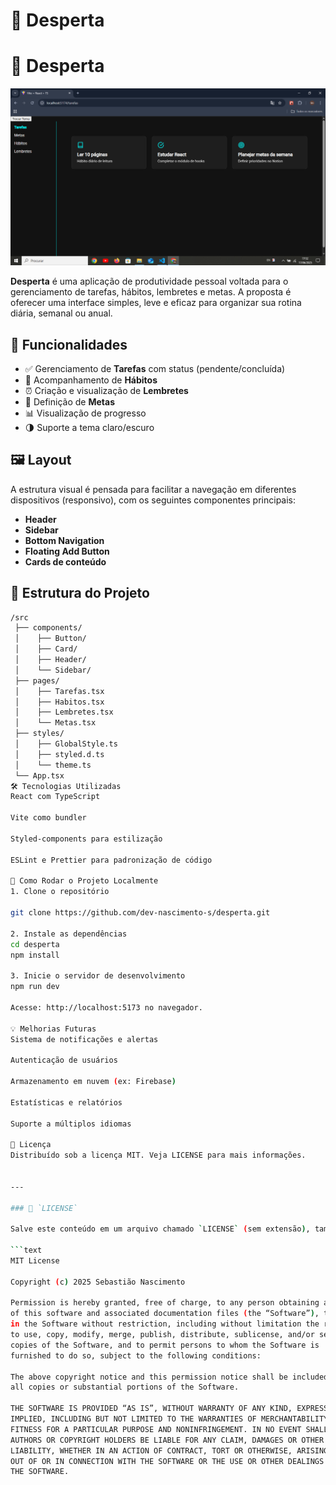 # 🧠 Desperta

# 🧠 Desperta

<p align="center">
  <img src="public/preview.png" alt="Desperta Preview" width="700"/>
</p>


**Desperta** é uma aplicação de produtividade pessoal voltada para o gerenciamento de tarefas, hábitos, lembretes e metas. A proposta é oferecer uma interface simples, leve e eficaz para organizar sua rotina diária, semanal ou anual.

## 🚀 Funcionalidades

- ✅ Gerenciamento de **Tarefas** com status (pendente/concluída)
- 🔁 Acompanhamento de **Hábitos**
- ⏰ Criação e visualização de **Lembretes**
- 🎯 Definição de **Metas**
- 📊 Visualização de progresso
- 🌗 Suporte a tema claro/escuro

## 🖼️ Layout

A estrutura visual é pensada para facilitar a navegação em diferentes dispositivos (responsivo), com os seguintes componentes principais:

- **Header**
- **Sidebar**
- **Bottom Navigation**
- **Floating Add Button**
- **Cards de conteúdo**

## 📁 Estrutura do Projeto

```bash
/src
 ├── components/
 │    ├── Button/
 │    ├── Card/
 │    ├── Header/
 │    └── Sidebar/
 ├── pages/
 │    ├── Tarefas.tsx
 │    ├── Habitos.tsx
 │    ├── Lembretes.tsx
 │    └── Metas.tsx
 ├── styles/
 │    ├── GlobalStyle.ts
 │    ├── styled.d.ts
 │    └── theme.ts
 └── App.tsx
🛠️ Tecnologias Utilizadas
React com TypeScript

Vite como bundler

Styled-components para estilização

ESLint e Prettier para padronização de código

🧪 Como Rodar o Projeto Localmente
1. Clone o repositório

git clone https://github.com/dev-nascimento-s/desperta.git

2. Instale as dependências
cd desperta
npm install

3. Inicie o servidor de desenvolvimento
npm run dev

Acesse: http://localhost:5173 no navegador.

💡 Melhorias Futuras
Sistema de notificações e alertas

Autenticação de usuários

Armazenamento em nuvem (ex: Firebase)

Estatísticas e relatórios

Suporte a múltiplos idiomas

📄 Licença
Distribuído sob a licença MIT. Veja LICENSE para mais informações.


---

### 📄 `LICENSE`

Salve este conteúdo em um arquivo chamado `LICENSE` (sem extensão), também na raiz do projeto:

```text
MIT License

Copyright (c) 2025 Sebastião Nascimento

Permission is hereby granted, free of charge, to any person obtaining a copy
of this software and associated documentation files (the “Software”), to deal
in the Software without restriction, including without limitation the rights
to use, copy, modify, merge, publish, distribute, sublicense, and/or sell
copies of the Software, and to permit persons to whom the Software is
furnished to do so, subject to the following conditions:

The above copyright notice and this permission notice shall be included in
all copies or substantial portions of the Software.

THE SOFTWARE IS PROVIDED “AS IS”, WITHOUT WARRANTY OF ANY KIND, EXPRESS OR
IMPLIED, INCLUDING BUT NOT LIMITED TO THE WARRANTIES OF MERCHANTABILITY,
FITNESS FOR A PARTICULAR PURPOSE AND NONINFRINGEMENT. IN NO EVENT SHALL THE
AUTHORS OR COPYRIGHT HOLDERS BE LIABLE FOR ANY CLAIM, DAMAGES OR OTHER
LIABILITY, WHETHER IN AN ACTION OF CONTRACT, TORT OR OTHERWISE, ARISING FROM,
OUT OF OR IN CONNECTION WITH THE SOFTWARE OR THE USE OR OTHER DEALINGS IN
THE SOFTWARE.
